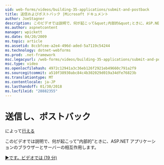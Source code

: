 ```yaml
---
uid: web-forms/videos/building-35-applications/submit-and-postback
title: 送信およびポストバック |Microsoft ドキュメント
author: JoeStagner
description: このビデオでは説明で、何が起こって&quot;内部的&quot;ときに、ASP.NET アプリケーションのブラウザーとサーバーの相互作用します。
ms.author: aspnetcontent
manager: wpickett
ms.date: 04/20/2009
ms.topic: article
ms.assetid: 8ccbfcee-a2e4-496d-aded-5a7119c54244
ms.technology: dotnet-webforms
ms.prod: .net-framework
msc.legacyurl: /web-forms/videos/building-35-applications/submit-and-postback
msc.type: video
ms.openlocfilehash: 4972c12941a3c36eb126f2921eb49660c791a2f9
ms.sourcegitcommit: a510f38930abc84c4b302029d019a34dfe76823b
ms.translationtype: MT
ms.contentlocale: ja-JP
ms.lasthandoff: 01/30/2018
ms.locfileid: "28882355"
---
```

<a name="submit-and-postback"></a>送信し、ポストバック
====================
によって[行える](https://github.com/JoeStagner)

このビデオでは説明で、何が起こって&quot;内部的&quot;ときに、ASP.NET アプリケーションのブラウザーとサーバーの相互作用します。

[&#9654;です。ビデオでは (19 分)](https://channel9.msdn.com/Blogs/ASP-NET-Site-Videos/submit-and-postback)
